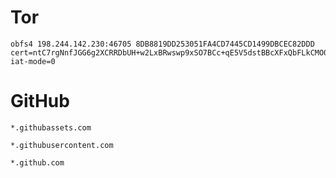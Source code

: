 # Tor
```
obfs4 198.244.142.230:46705 8DB8819DD253051FA4CD7445CD1499DBCEC82DDD cert=ntC7rgNnfJGG6g2XCRRDbUH+w2LxBRwswp9xSO7BCc+qE5V5dstBBcXFxQbFLkCMO0MyQQ iat-mode=0
```

# GitHub
```
*.githubassets.com
```
```
*.githubusercontent.com
```
```
*.github.com
```
